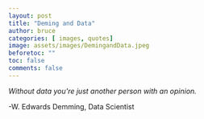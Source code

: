 ```yaml
---
layout: post
title: "Deming and Data"
author: bruce
categories: [ images, quotes]
image: assets/images/DemingandData.jpeg
beforetoc: ""
toc: false
comments: false
---
```

_Without data you're just another person with an opinion._

\-W. Edwards Demming, Data Scientist